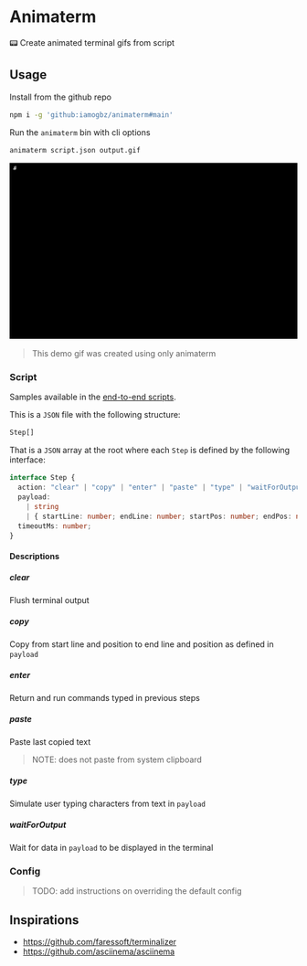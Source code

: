 # Animaterm

📟 Create animated terminal gifs from script

## Usage

Install from the github repo

```sh
npm i -g 'github:iamogbz/animaterm#main'
```

Run the `animaterm` bin with cli options

```sh
animaterm script.json output.gif
```

![demo](./docs/usage.gif)

> This demo gif was created using only animaterm

### Script

Samples available in the [end-to-end scripts](./e2e/).

This is a `JSON` file with the following structure:

```ts
Step[]
```

That is a `JSON` array at the root where each `Step` is defined by the following interface:

```ts
interface Step {
  action: "clear" | "copy" | "enter" | "paste" | "type" | "waitForOutput";
  payload:
    | string
    | { startLine: number; endLine: number; startPos: number; endPos: number };
  timeoutMs: number;
}
```

#### Descriptions

##### clear

Flush terminal output

##### copy

Copy from start line and position to end line and position as defined in `payload`

##### enter

Return and run commands typed in previous steps

##### paste

Paste last copied text

> NOTE: does not paste from system clipboard

##### type

Simulate user typing characters from text in `payload`

##### waitForOutput

Wait for data in `payload` to be displayed in the terminal

### Config

> TODO: add instructions on overriding the default config

## Inspirations

- <https://github.com/faressoft/terminalizer>
- <https://github.com/asciinema/asciinema>
